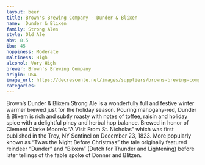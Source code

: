 ```yaml
---
layout: beer
title: Brown's Brewing Company - Dunder & Blixen
name:  Dunder & Blixen
family: Strong Ales
style: Old Ale
abv: 8.5
ibu: 45
hoppiness: Moderate
maltiness: High
alcohol: Very High
brewer: Brown's Brewing Company 
origin: USA
image_url: https://decrescente.net/images/suppliers/browns-brewing-company/browns-dunder-blixem/dunder-blixem-draft-lg.png
categories:
---
```


Brown’s Dunder & Blixem Strong Ale is a wonderfully full and festive winter warmer brewed just for the holiday season. Pouring mahogany-red, Dunder & Blixem is rich and subtly roasty with notes of toffee, raisin and holiday spice with a delightful piney and herbal hop balance. Brewed in honor of Clement Clarke Moore’s “A Visit From St. Nicholas” which was first published in the Troy, NY Sentinel on December 23, 1823. More popularly known as “Twas the Night Before Christmas” the tale originally featured reindeer “Dunder” and “Blixem” (Dutch for Thunder and Lightening) before later tellings of the fable spoke of Donner and Blitzen.